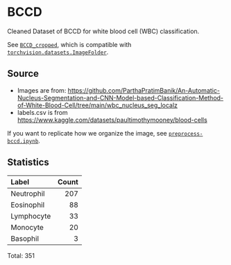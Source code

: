 # BCCD
Cleaned Dataset of BCCD for white blood cell (WBC) classification. 

See [`BCCD_cropped`](./BCCD_cropped), which is compatible with [`torchvision.datasets.ImageFolder`](https://pytorch.org/vision/main/generated/torchvision.datasets.ImageFolder.html). 

## Source 
- Images are from: https://github.com/ParthaPratimBanik/An-Automatic-Nucleus-Segmentation-and-CNN-Model-based-Classification-Method-of-White-Blood-Cell/tree/main/wbc_nucleus_seg_localz
- labels.csv is from https://www.kaggle.com/datasets/paultimothymooney/blood-cells

If you want to replicate how we organize the image, see [`preprocess-bccd.ipynb`](./preprocess-bccd.ipynb).

## Statistics
| Label      |   Count |
|:-----------|--------:|
| Neutrophil |     207 |
| Eosinophil |      88 |
| Lymphocyte |      33 |
| Monocyte   |      20 |
| Basophil   |       3 |

Total: 351
